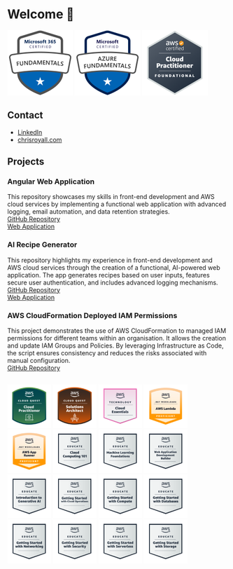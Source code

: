# Welcome 👋

<a href="https://learn.microsoft.com/api/credentials/share/en-gb/ChristopherRoyall-5637/F722D868FA9BA4ED?sharingId=9998F707F4431F17" target="_blank"><img src="primary_badges/microsoft-365-certified-fundamentals.png" alt="microsoft-365-certified-fundamentals" height="150" width="150" height="100" width="100"/></a>
<a href="https://learn.microsoft.com/api/credentials/share/en-gb/ChristopherRoyall-5637/89269917581C4823?sharingId=9998F707F4431F17" target="_blank"><img src="primary_badges/microsoft-certified-azure-fundamentals.png" alt="microsoft-certified-azure-fundamentals" height="150" width="150" height="100" width="100"/></a>
<a href="https://www.credly.com/badges/c7601def-caa2-49a4-9873-8cc98ac67446/public_url" target="_blank"><img src="primary_badges/aws-certified-cloud-practitioner v2.png" alt="aws-certified-cloud-practitioner" height="150" width="150" height="100" width="100"/></a>

## Contact
- <a href="https://www.linkedin.com/in/chris-royall/">LinkedIn</a>
- <a href="https://chrisroyall.com">chrisroyall.com</a>

## Projects

### Angular Web Application
<p>This repository showcases my skills in front-end development and AWS cloud services by implementing a functional web application with advanced logging, email automation, and data retention strategies.</br>
<a href="https://github.com/chris-royall/portfolio">GitHub Repository</a></br>
<a href="https://chrisroyall.com">Web Application</a></br></p>

### AI Recipe Generator
<p>This repository highlights my experience in front-end development and AWS cloud services through the creation of a functional, AI-powered web application. The app generates recipes based on user inputs, features secure user authentication, and includes advanced logging mechanisms.</br>
<a href="https://github.com/chris-royall/portfolio">GitHub Repository</a></br>
<a href="https://recipes.chrisroyall.com">Web Application</a></br></p>

### AWS CloudFormation Deployed IAM Permissions
<p>This project demonstrates the use of AWS CloudFormation to managed IAM permissions for different teams within an organisation. It allows the creation and update IAM Groups and Policies. By leveraging Infrastructure as Code, the script ensures consistency and reduces the risks associated with manual configuration.</br>
<a href="https://github.com/chris-royall/aws-iam-permissions">GitHub Repository</a></p>

## 
<a href="https://www.credly.com/badges/a41964c2-fa5e-4a70-9679-f54e1716f80d/public_url" target="_blank" class="secondary_badges"><img src="secondary_badges/aws-cloud-quest-cloud-practitioner.png" alt="aws-cloud-quest-cloud-practitioner" height="100" width="100"/></a>
<a href="https://www.credly.com/badges/17653143-16b3-4e17-bce6-593bc0c3e888/public_url" target="_blank" class="secondary_badges"><img src="secondary_badges/aws-cloud-quest-solutions-architect.png" alt="aws-cloud-quest-solutions-architect" height="100" width="100"/></a>
<a href="https://www.credly.com/badges/bf7123f8-d6fa-4668-a586-297a335a77ee/public_url" target="_blank" class="secondary_badges"><img src="secondary_badges/aws-knowledge-cloud-essentials.png" alt="aws-knowledge-cloud-essentials" height="100" width="100"/></a>
<a href="https://www.credly.com/badges/50592ad0-5a58-48e4-a37e-33d5c643898a/public_url" target="_blank" class="secondary_badges"><img src="secondary_badges/net-workloads-on-aws-lambda.png" alt="net-workloads-on-aws-lambda" height="100" width="100"/></a>
<a href="https://www.credly.com/badges/345078e2-0574-4110-8802-e5b121629b37/public_url" target="_blank" class="secondary_badges"><img src="secondary_badges/net-workloads-on-aws-app-runner.png" alt="net-workloads-on-aws-app-runner" height="100" width="100"/></a>
<a href="https://www.credly.com/badges/b489d308-1721-420c-80e9-4451fa8c2df0/public_url" target="_blank" class="secondary_badges"><img src="secondary_badges/aws-educate-introduction-to-cloud-101.png" alt="aws-educate-introduction-to-cloud-101" height="100" width="100"/></a>
<a href="https://www.credly.com/badges/99b1f1c8-2759-4567-bca9-ab45c8c692e2/public_url" target="_blank" class="secondary_badges"><img src="secondary_badges/aws-educate-machine-learning-foundations.png" alt="aws-educate-machine-learning-foundations" height="100" width="100"/></a>
<a href="https://www.credly.com/badges/1276498e-1473-4578-b828-34a13ccdb88e" target="_blank" class="secondary_badges"><img src="secondary_badges/aws-educate-web-builder.png" alt="aws-educate-web-builder" height="100" width="100"/></a>
<a href="https://www.credly.com/badges/0aff6a15-5e2a-439d-a346-b6539380e656" target="_blank" class="secondary_badges"><img src="secondary_badges/aws-educate-introduction-to-generative-ai.png" alt="aws-educate-introduction-to-generative-ai" height="100" width="100"/></a>
<a href="https://www.credly.com/badges/6fddf01b-631e-4ebe-92e9-b940094ded6c/public_url" target="_blank" class="secondary_badges"><img src="secondary_badges/aws-educate-getting-started-with-cloud-ops.png" alt="aws-educate-getting-started-with-cloud-ops" height="100" width="100"/></a>
<a href="https://www.credly.com/badges/4c6fe732-2605-481f-b2a2-270a72cdddad/public_url" target="_blank" class="secondary_badges"><img src="secondary_badges/aws-educate-getting-started-with-compute.png" alt="aws-educate-getting-started-with-compute" height="100" width="100"/></a>
<a href="https://www.credly.com/badges/7ca8e1e6-5471-404c-930a-f1fada61469f/public_url" target="_blank" class="secondary_badges"><img src="secondary_badges/aws-educate-getting-started-with-databases.png" alt="aws-educate-getting-started-with-databases" height="100" width="100"/></a>
<a href="https://www.credly.com/badges/f29cbe64-5213-446a-9bbb-9e0c4184f84b/public_url" target="_blank" class="secondary_badges"><img src="secondary_badges/aws-educate-getting-started-with-networking.png" alt="aws-educate-getting-started-with-networking" height="100" width="100"/></a>
<a href="https://www.credly.com/badges/6795cd0e-d12c-482d-9eca-b74c0410d038/public_url" target="_blank" class="secondary_badges"><img src="secondary_badges/aws-educate-getting-started-with-security.png" alt="aws-educate-getting-started-with-security" height="100" width="100"/></a>
<a href="https://www.credly.com/badges/1779a440-3a8f-406c-afac-c0d682034110/public_url" target="_blank" class="secondary_badges"><img src="secondary_badges/aws-educate-getting-started-with-serverless.png" alt="aws-educate-getting-started-with-serverless" height="100" width="100"/></a>
<a href="https://www.credly.com/badges/0f57a79a-f2e8-46dd-b4a9-0da4d2dd479b/public_url" target="_blank" class="secondary_badges"><img src="secondary_badges/aws-educate-getting-started-with-storage.png" alt="aws-educate-getting-started-with-storage" height="100" width="100"/></a>
